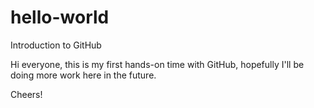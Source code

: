 # hello-world
Introduction to GitHub

Hi everyone, this is my first hands-on time with GitHub, hopefully I'll be doing more work here in the future.

Cheers!
